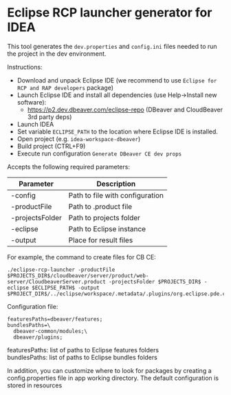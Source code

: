 # Eclipse RCP launcher generator for IDEA

This tool generates the `dev.properties` and `config.ini` files needed to run the project in the dev environment.

Instructions:
- Download and unpack Eclipse IDE (we recommend to use `Eclipse for RCP and RAP developers` package)
- Launch Eclipse IDE and install all dependencies (use Help->Install new software):
  - https://p2.dev.dbeaver.com/eclipse-repo (DBeaver and CloudBeaver 3rd party deps)
- Launch IDEA
- Set variable `ECLIPSE_PATH` to the location where Eclipse IDE is installed.
- Open project (e.g. `idea-workspace-dbeaver`)
- Build project (CTRL+F9)
- Execute run configuration `Generate DBeaver CE dev props`


Accepts the following required parameters:

Parameter | Description
------|----
-config | Path to file with configuration 
-productFile | Path to .product file
-projectsFolder | Path to projects folder
-eclipse | Path to Eclipse instance
-output | Place for result files

For example, the command to create files for CB CE:

```
./eclipse-rcp-launcher -productFile $PROJECTS_DIR$/cloudbeaver/server/product/web-server/CloudbeaverServer.product -projectsFolder $PROJECTS_DIR$ -eclipse $ECLIPSE_PATH$ -output $PROJECT_DIR$/../eclipse/workspace/.metadata/.plugins/org.eclipse.pde.core/CloudbeaverServer.product'
```

Configuration file:
```properties
featuresPaths=dbeaver/features;
bundlesPaths=\
  dbeaver-common/modules;\
  dbeaver/plugins;
```
featuresPaths: list of paths to Eclipse features folders  
bundlesPaths: list of paths to Eclipse bundles folders

In addition, you can customize where to look for packages by creating a config.properties file in app working directory.
The default configuration is stored in resources
